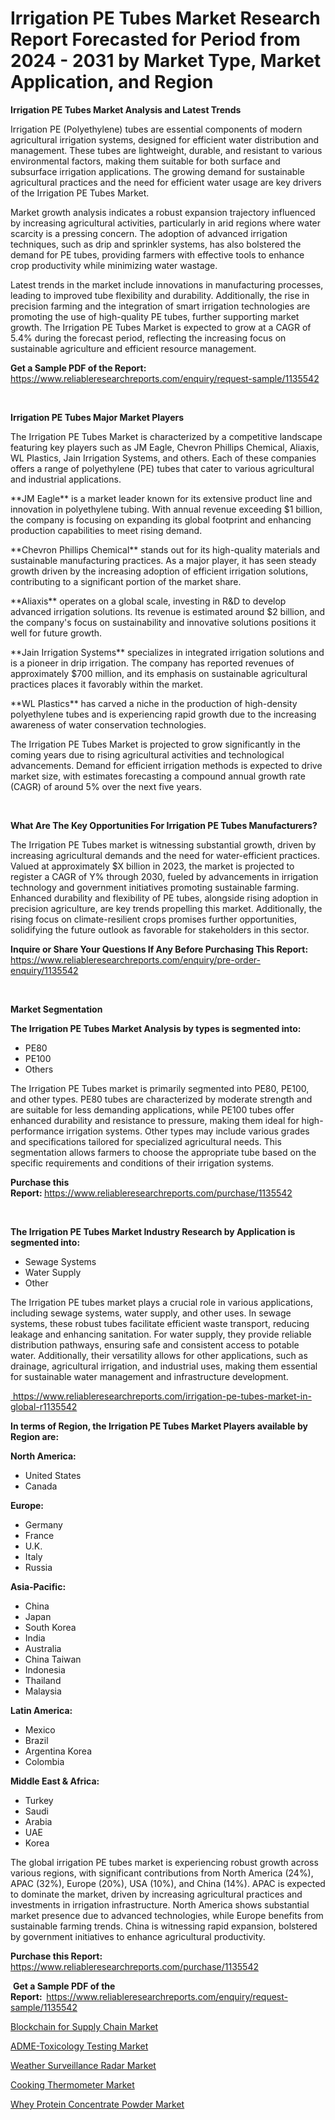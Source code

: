 <p><h1>Irrigation PE Tubes Market Research Report Forecasted for Period from 2024 -  2031 by Market Type, Market Application, and Region</h1></p><p><strong>Irrigation PE Tubes Market Analysis and Latest Trends</strong></p>
<p><p>Irrigation PE (Polyethylene) tubes are essential components of modern agricultural irrigation systems, designed for efficient water distribution and management. These tubes are lightweight, durable, and resistant to various environmental factors, making them suitable for both surface and subsurface irrigation applications. The growing demand for sustainable agricultural practices and the need for efficient water usage are key drivers of the Irrigation PE Tubes Market.</p><p>Market growth analysis indicates a robust expansion trajectory influenced by increasing agricultural activities, particularly in arid regions where water scarcity is a pressing concern. The adoption of advanced irrigation techniques, such as drip and sprinkler systems, has also bolstered the demand for PE tubes, providing farmers with effective tools to enhance crop productivity while minimizing water wastage.</p><p>Latest trends in the market include innovations in manufacturing processes, leading to improved tube flexibility and durability. Additionally, the rise in precision farming and the integration of smart irrigation technologies are promoting the use of high-quality PE tubes, further supporting market growth. The Irrigation PE Tubes Market is expected to grow at a CAGR of 5.4% during the forecast period, reflecting the increasing focus on sustainable agriculture and efficient resource management.</p></p>
<p><strong>Get a Sample PDF of the Report:&nbsp;</strong> <a href="https://www.reliableresearchreports.com/enquiry/request-sample/1135542?utm_campaign=32&utm_medium=2&utm_source=Github&utm_content=ia&utm_term=13102024&utm_id=irrigation-pe-tubes">https://www.reliableresearchreports.com/enquiry/request-sample/1135542</a></p>
<p>&nbsp;</p>
<p><strong>Irrigation PE Tubes Major Market Players</strong></p>
<p><p>The Irrigation PE Tubes Market is characterized by a competitive landscape featuring key players such as JM Eagle, Chevron Phillips Chemical, Aliaxis, WL Plastics, Jain Irrigation Systems, and others. Each of these companies offers a range of polyethylene (PE) tubes that cater to various agricultural and industrial applications.</p><p>**JM Eagle** is a market leader known for its extensive product line and innovation in polyethylene tubing. With annual revenue exceeding $1 billion, the company is focusing on expanding its global footprint and enhancing production capabilities to meet rising demand.</p><p>**Chevron Phillips Chemical** stands out for its high-quality materials and sustainable manufacturing practices. As a major player, it has seen steady growth driven by the increasing adoption of efficient irrigation solutions, contributing to a significant portion of the market share.</p><p>**Aliaxis** operates on a global scale, investing in R&D to develop advanced irrigation solutions. Its revenue is estimated around $2 billion, and the company's focus on sustainability and innovative solutions positions it well for future growth.</p><p>**Jain Irrigation Systems** specializes in integrated irrigation solutions and is a pioneer in drip irrigation. The company has reported revenues of approximately $700 million, and its emphasis on sustainable agricultural practices places it favorably within the market.</p><p>**WL Plastics** has carved a niche in the production of high-density polyethylene tubes and is experiencing rapid growth due to the increasing awareness of water conservation technologies.</p><p>The Irrigation PE Tubes Market is projected to grow significantly in the coming years due to rising agricultural activities and technological advancements. Demand for efficient irrigation methods is expected to drive market size, with estimates forecasting a compound annual growth rate (CAGR) of around 5% over the next five years.</p></p>
<p>&nbsp;</p>
<p><strong>What Are The Key Opportunities For Irrigation PE Tubes Manufacturers?</strong></p>
<p><p>The Irrigation PE Tubes market is witnessing substantial growth, driven by increasing agricultural demands and the need for water-efficient practices. Valued at approximately $X billion in 2023, the market is projected to register a CAGR of Y% through 2030, fueled by advancements in irrigation technology and government initiatives promoting sustainable farming. Enhanced durability and flexibility of PE tubes, alongside rising adoption in precision agriculture, are key trends propelling this market. Additionally, the rising focus on climate-resilient crops promises further opportunities, solidifying the future outlook as favorable for stakeholders in this sector.</p></p>
<p><strong>Inquire or Share Your Questions If Any Before Purchasing This Report:</strong> <a href="https://www.reliableresearchreports.com/enquiry/pre-order-enquiry/1135542?utm_campaign=32&utm_medium=2&utm_source=Github&utm_content=ia&utm_term=13102024&utm_id=irrigation-pe-tubes">https://www.reliableresearchreports.com/enquiry/pre-order-enquiry/1135542</a></p>
<p>&nbsp;</p>
<p><strong>Market Segmentation</strong></p>
<p><strong>The Irrigation PE Tubes Market Analysis by types is segmented into:</strong></p>
<p><ul><li>PE80</li><li>PE100</li><li>Others</li></ul></p>
<p><p>The Irrigation PE Tubes market is primarily segmented into PE80, PE100, and other types. PE80 tubes are characterized by moderate strength and are suitable for less demanding applications, while PE100 tubes offer enhanced durability and resistance to pressure, making them ideal for high-performance irrigation systems. Other types may include various grades and specifications tailored for specialized agricultural needs. This segmentation allows farmers to choose the appropriate tube based on the specific requirements and conditions of their irrigation systems.</p></p>
<p><strong>Purchase this Report:&nbsp;</strong><a href="https://www.reliableresearchreports.com/purchase/1135542?utm_campaign=32&utm_medium=2&utm_source=Github&utm_content=ia&utm_term=13102024&utm_id=irrigation-pe-tubes">https://www.reliableresearchreports.com/purchase/1135542</a></p>
<p>&nbsp;</p>
<p><strong>The Irrigation PE Tubes Market Industry Research by Application is segmented into:</strong></p>
<p><ul><li>Sewage Systems</li><li>Water Supply</li><li>Other</li></ul></p>
<p><p>The Irrigation PE tubes market plays a crucial role in various applications, including sewage systems, water supply, and other uses. In sewage systems, these robust tubes facilitate efficient waste transport, reducing leakage and enhancing sanitation. For water supply, they provide reliable distribution pathways, ensuring safe and consistent access to potable water. Additionally, their versatility allows for other applications, such as drainage, agricultural irrigation, and industrial uses, making them essential for sustainable water management and infrastructure development.</p></p>
<p><a href="https://www.reliableresearchreports.com/irrigation-pe-tubes-market-in-global-r1135542?utm_campaign=32&utm_medium=2&utm_source=Github&utm_content=ia&utm_term=13102024&utm_id=irrigation-pe-tubes">&nbsp;https://www.reliableresearchreports.com/irrigation-pe-tubes-market-in-global-r1135542</a></p>
<p><strong>In terms of Region, the Irrigation PE Tubes Market Players available by Region are:</strong></p>
<p>
    <p> <strong> North America: </strong>
        <ul>
            <li>United States</li>
            <li>Canada</li>
        </ul>
        </p> 
    <p> <strong> Europe: </strong>
        <ul>
            <li>Germany</li>
            <li>France</li>
            <li>U.K.</li>
            <li>Italy</li>
            <li>Russia</li>
        </ul>
        </p> 
    <p> <strong> Asia-Pacific: </strong>
        <ul>
            <li>China</li>
            <li>Japan</li>
            <li>South Korea</li>
            <li>India</li>
            <li>Australia</li>
            <li>China Taiwan</li>
            <li>Indonesia</li>
            <li>Thailand</li>
            <li>Malaysia</li>
        </ul>
        </p> 
    <p> <strong> Latin America: </strong>
        <ul>
            <li>Mexico</li>
            <li>Brazil</li>
            <li>Argentina Korea</li>
            <li>Colombia</li>
        </ul>
        </p> 
    <p> <strong> Middle East & Africa: </strong>
        <ul>
            <li>Turkey</li>
            <li>Saudi</li>
            <li>Arabia</li>
            <li>UAE</li>
            <li>Korea</li>
        </ul>
    </p>
    </p>
<p><p>The global irrigation PE tubes market is experiencing robust growth across various regions, with significant contributions from North America (24%), APAC (32%), Europe (20%), USA (10%), and China (14%). APAC is expected to dominate the market, driven by increasing agricultural practices and investments in irrigation infrastructure. North America shows substantial market presence due to advanced technologies, while Europe benefits from sustainable farming trends. China is witnessing rapid expansion, bolstered by government initiatives to enhance agricultural productivity.</p></p>
<p><strong>Purchase this Report: </strong><a href="https://www.reliableresearchreports.com/purchase/1135542?utm_campaign=32&utm_medium=2&utm_source=Github&utm_content=ia&utm_term=13102024&utm_id=irrigation-pe-tubes">https://www.reliableresearchreports.com/purchase/1135542</a></p>
<p>&nbsp;<strong>Get a Sample PDF of the Report:&nbsp;&nbsp;</strong><a href="https://www.reliableresearchreports.com/enquiry/request-sample/1135542?utm_campaign=32&utm_medium=2&utm_source=Github&utm_content=ia&utm_term=13102024&utm_id=irrigation-pe-tubes">https://www.reliableresearchreports.com/enquiry/request-sample/1135542</a></p>
<p><strong></strong></p>
<p><p><a href="https://www.linkedin.com/pulse/unlocking-growth-potential-strategic-analysis-blockchain-supply-ogcte?utm_campaign=32&utm_medium=2&utm_source=Github&utm_content=ia&utm_term=13102024&utm_id=irrigation-pe-tubes">Blockchain for Supply Chain Market</a></p><p><a href="https://www.linkedin.com/pulse/adme-toxicology-testing-market-evolution-key-trends-regional-1gw1e?utm_campaign=32&utm_medium=2&utm_source=Github&utm_content=ia&utm_term=13102024&utm_id=irrigation-pe-tubes">ADME-Toxicology Testing Market</a></p><p><a href="https://issuu.com/reportprime-2/docs/weather-surveillance-radar-market-s_cdb96930951fce?utm_campaign=32&utm_medium=2&utm_source=Github&utm_content=ia&utm_term=13102024&utm_id=irrigation-pe-tubes">Weather Surveillance Radar Market</a></p><p><a href="https://issuu.com/reportprime-2/docs/cooking-thermometer-market-size-203_478eb2b7a5eebb?utm_campaign=32&utm_medium=2&utm_source=Github&utm_content=ia&utm_term=13102024&utm_id=irrigation-pe-tubes">Cooking Thermometer Market</a></p><p><a href="https://github.com/AlbertGonzalez266/Market-Research-Report-List-1/blob/main/whey-protein-concentrate-powder-market.md?utm_campaign=32&utm_medium=2&utm_source=Github&utm_content=ia&utm_term=13102024&utm_id=irrigation-pe-tubes">Whey Protein Concentrate Powder Market</a></p></p>